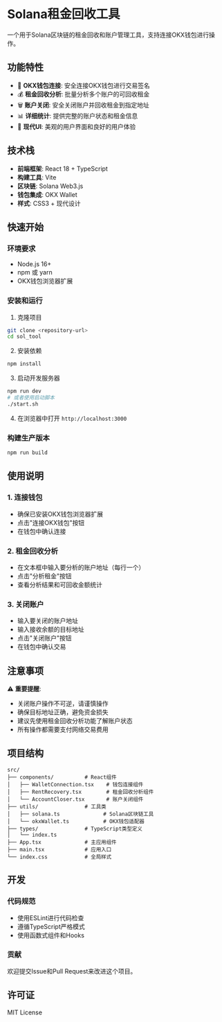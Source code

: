 # Solana租金回收工具

一个用于Solana区块链的租金回收和账户管理工具，支持连接OKX钱包进行操作。

## 功能特性

- 🔗 **OKX钱包连接**: 安全连接OKX钱包进行交易签名
- 💰 **租金回收分析**: 批量分析多个账户的可回收租金
- 🗑️ **账户关闭**: 安全关闭账户并回收租金到指定地址
- 📊 **详细统计**: 提供完整的账户状态和租金信息
- 🎨 **现代UI**: 美观的用户界面和良好的用户体验

## 技术栈

- **前端框架**: React 18 + TypeScript
- **构建工具**: Vite
- **区块链**: Solana Web3.js
- **钱包集成**: OKX Wallet
- **样式**: CSS3 + 现代设计

## 快速开始

### 环境要求

- Node.js 16+ 
- npm 或 yarn
- OKX钱包浏览器扩展

### 安装和运行

1. 克隆项目
```bash
git clone <repository-url>
cd sol_tool
```

2. 安装依赖
```bash
npm install
```

3. 启动开发服务器
```bash
npm run dev
# 或者使用启动脚本
./start.sh
```

4. 在浏览器中打开 `http://localhost:3000`

### 构建生产版本

```bash
npm run build
```

## 使用说明

### 1. 连接钱包
- 确保已安装OKX钱包浏览器扩展
- 点击"连接OKX钱包"按钮
- 在钱包中确认连接

### 2. 租金回收分析
- 在文本框中输入要分析的账户地址（每行一个）
- 点击"分析租金"按钮
- 查看分析结果和可回收金额统计

### 3. 关闭账户
- 输入要关闭的账户地址
- 输入接收余额的目标地址
- 点击"关闭账户"按钮
- 在钱包中确认交易

## 注意事项

⚠️ **重要提醒**:
- 关闭账户操作不可逆，请谨慎操作
- 确保目标地址正确，避免资金损失
- 建议先使用租金回收分析功能了解账户状态
- 所有操作都需要支付网络交易费用

## 项目结构

```
src/
├── components/          # React组件
│   ├── WalletConnection.tsx    # 钱包连接组件
│   ├── RentRecovery.tsx        # 租金回收分析组件
│   └── AccountCloser.tsx       # 账户关闭组件
├── utils/               # 工具类
│   ├── solana.ts              # Solana区块链工具
│   └── okxWallet.ts           # OKX钱包适配器
├── types/               # TypeScript类型定义
│   └── index.ts
├── App.tsx              # 主应用组件
├── main.tsx             # 应用入口
└── index.css            # 全局样式
```

## 开发

### 代码规范
- 使用ESLint进行代码检查
- 遵循TypeScript严格模式
- 使用函数式组件和Hooks

### 贡献
欢迎提交Issue和Pull Request来改进这个项目。

## 许可证

MIT License
